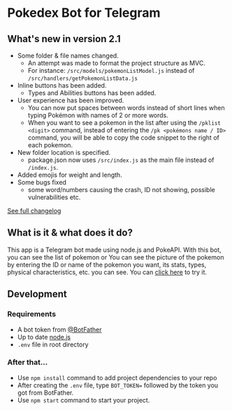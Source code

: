 # Pokedex Bot for Telegram

## What's new in version 2.1

- Some folder & file names changed.
  - An attempt was made to format the project structure as MVC.
  - For instance: `/src/models/pokemonListModel.js` instead of `/src/handlers/getPokemonListData.js`
- Inline buttons has been added.
  - Types and Abilities buttons has been added.
- User experience has been improved.
  -  You can now put spaces between words instead of short lines when typing Pokémon with names of 2 or more words.
  -  When you want to see a pokemon in the list after using the `/pklist <digit>` command, instead of entering the `/pk <pokémons name / ID>` command, you will be able to copy the code snippet to the right of each pokemon.
- New folder location is specified.
  - package.json now uses `/src/index.js` as the main file instead of `/index.js`.
- Added emojis for weight and length.
- Some bugs fixed
  - some word/numbers causing the crash, ID not showing, possible vulnerabilities etc.

[See full changelog](./changelog.md)

## What is it & what does it do?

This app is a Telegram bot made using node.js and PokeAPI. With this bot, you can see the list of pokemon or You can see the picture of the pokemon by entering the ID or name of the pokemon you want, its stats, types, physical characteristics, etc. you can see. You can [click here](http://t.me/thorium12222bot) to try it.

## Development

### Requirements

- A bot token from [@BotFather](https://t.me/BotFather)
- Up to date [node.js](https://nodejs.org/en/)
- `.env` file in root directory

### After that...

- Use `npm install` command to add project dependencies to your repo
- After creating the `.env` file, type `BOT_TOKEN=` followed by the token you got from BotFather.
- Use `npm start` command to start your project.
